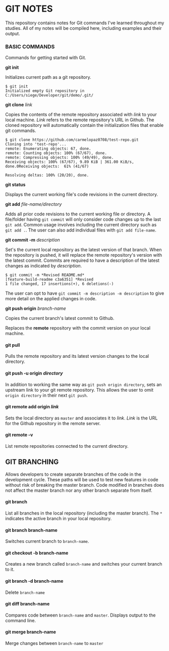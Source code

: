 # GIT NOTES

This repository contains notes for Git commands I've learned throughout my studies. All of my notes will be compiled here, including examples and their output.

### BASIC COMMANDS

Commands for getting started with Git.

**git init**

Initializes current path as a git repository.

    $ git init
    Initialized empty Git repository in C:/Users/siege/Developer/git/demo/.git/

**git clone** *link*

Copies the contents of the remote repository associated with *link* to your local machine. *Link* refers to the remote repository's URL in Github. The cloned repository will automatically contain the initialization files that enable git commands.

    $ git clone https://github.com/carmelopaz0708/test-repo.git
    Cloning into 'test-repo'...
    remote: Enumerating objects: 67, done.
    remote: Counting objects: 100% (67/67), done.
    remote: Compressing objects: 100% (49/49), done.
    Receiving objects: 100% (67/67), 9.89 KiB | 361.00 KiB/s, done.0Receiving objects:  61% (41/67)

    Resolving deltas: 100% (20/20), done.

**git status**

Displays the current working file's code revisions in the current directory.

**git add** *file-name/directory*

Adds all prior code revisions to the current working file or directory. A file/folder having `git commit` will only consider code changes up to the last `git add`. Common usage involves including the current directory such as `git add .`. The user can also add individual files with `git add file-name`.

**git commit -m** *description*

Set's the current local repository as the latest version of that branch. When the repository is pushed, it will replace the remote repository's version with the latest commit. Commits are required to have a description of the latest changes as indicated by *description*.

    $ git commit -m *Revised README.md*
    [feature-build-readme c3a6351] *Revised
    1 file changed, 17 insertions(+), 6 deletions(-)

The user can opt to have `git commit -m description -m description` to give more detail on the applied changes in code. 

**git push origin** *branch-name*

Copies the current branch's latest commit to Github.

Replaces the **remote** repository with the commit version on your local machine.

#### git pull

Pulls the remote repository and its latest version changes to the local directory.

#### git push -u origin *directory*

In addition to working the same way as `git push origin directory`, sets an upstream link to your git remote repository. This allows the user to omit `origin directory` in their next `git push`.

#### git remote add origin *link*

Sets the local directory as `master` and associates it to *link*. *Link* is the URL for the Github repository in the remote server.

#### git remote -v

List remote repositories connected to the current directory.

## GIT BRANCHING

Allows developers to create separate branches of the code in the development cycle. These paths will be used to test new features in code without risk of breaking the master branch. Code modified in branches does not affect the master branch nor any other branch separate from itself.

#### git branch

List all branches in the local repository (including the master branch). The `*` indicates the active branch in your local repository.

#### git branch branch-name

Switches current branch to `branch-name`.

#### git checkout -b branch-name

Creates a new branch called `branch-name` and switches your current branch to it.

#### git branch -d branch-name

Delete `branch-name`

#### git diff branch-name

Compares code between `branch-name` and `master`. Displays output to the command line.

#### git merge branch-name

Merge changes between `branch-name` to `master`